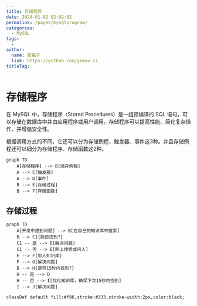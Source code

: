 ```yaml
---
title: 存储程序
date: 2024-01-02 02:02:02
permalink: /pages/mysqlprogram/
categories:
  - MySQL
tags:
  - 
author: 
  name: 夜猫子
  link: https://github.com/yemao-zi
titleTag: 
---
```


# 存储程序

在 MySQL 中，存储程序（Stored Procedures）是一组预编译的 SQL 语句，可以存储在数据库中并由应用程序或用户调用。存储程序可以提高性能、简化复杂操作，并增强安全性。

<!-- more -->

根据调用方式的不同，它还可以分为存储例程、触发器、事件这3种。并且存储例程还可以细分为存储程序、存储函数这2种。	

```mermaid
graph TD
    A[存储程序] --> B[储存例程]
    A --> C[触发器]
    A --> D[事件]
    B --> E[存储过程]
    B --> F[存储函数]
```

## 存储过程

```mermaid
graph TD
    A[开发中遇到问题] --> B[在自己的知识库中搜索]
    B --> C1{能否找到?}
    C1 -- 是 --> D[解决问题]
    C1 -- 否 --> E[网上搜索或问人]
    E --> F[加入知识库]
    F --> G[解决问题]
    B --> H{是否15秒内找到?}
    H -- 是 --> D
    H -- 否 --> I[优化知识库，确保下次15秒内找到]
    I --> J[解决问题]
    
classDef default fill:#f96,stroke:#333,stroke-width:2px,color:black;
```

